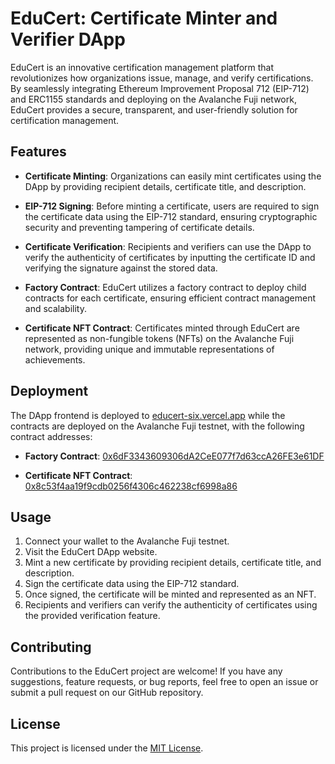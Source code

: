 # EduCert: Certificate Minter and Verifier DApp

EduCert is an innovative certification management platform that revolutionizes how organizations issue, manage, and verify certifications. By seamlessly integrating Ethereum Improvement Proposal 712 (EIP-712) and ERC1155 standards and deploying on the Avalanche Fuji network, EduCert provides a secure, transparent, and user-friendly solution for certification management.

## Features

- **Certificate Minting**: Organizations can easily mint certificates using the DApp by providing recipient details, certificate title, and description.

- **EIP-712 Signing**: Before minting a certificate, users are required to sign the certificate data using the EIP-712 standard, ensuring cryptographic security and preventing tampering of certificate details.

- **Certificate Verification**: Recipients and verifiers can use the DApp to verify the authenticity of certificates by inputting the certificate ID and verifying the signature against the stored data.

- **Factory Contract**: EduCert utilizes a factory contract to deploy child contracts for each certificate, ensuring efficient contract management and scalability.

- **Certificate NFT Contract**: Certificates minted through EduCert are represented as non-fungible tokens (NFTs) on the Avalanche Fuji network, providing unique and immutable representations of achievements.

## Deployment

The DApp frontend is deployed to [educert-six.vercel.app](https://educert-six.vercel.app) while the contracts are deployed on the Avalanche Fuji testnet, with the following contract addresses:

- **Factory Contract**: [0x6dF3343609306dA2CeE077f7d63ccA26FE3e61DF](https://testnet.snowtrace.io/address/0x6dF3343609306dA2CeE077f7d63ccA26FE3e61DF)

- **Certificate NFT Contract**: [0x8c53f4aa19f9cdb0256f4306c462238cf6998a86](https://testnet.snowtrace.io/address/0x8c53f4aa19f9cdb0256f4306c462238cf6998a86)

## Usage

1. Connect your wallet to the Avalanche Fuji testnet.
2. Visit the EduCert DApp website.
3. Mint a new certificate by providing recipient details, certificate title, and description.
4. Sign the certificate data using the EIP-712 standard.
5. Once signed, the certificate will be minted and represented as an NFT.
6. Recipients and verifiers can verify the authenticity of certificates using the provided verification feature.

## Contributing

Contributions to the EduCert project are welcome! If you have any suggestions, feature requests, or bug reports, feel free to open an issue or submit a pull request on our GitHub repository.

## License

This project is licensed under the [MIT License](LICENSE).


